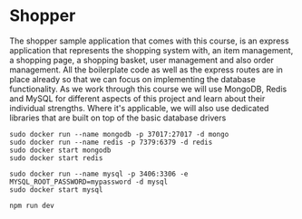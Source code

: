 # Shopper

The shopper sample application that comes with this course, is an express application that represents the shopping system with, an item management, a shopping page, a shopping basket, user management and also order management. All the boilerplate code as well as the express routes are in place already so that we can focus on implementing the database functionality. As we work through this course we will use MongoDB, Redis and MySQL for different aspects of this project and learn about their individual strengths. Where it's applicable, we will also use dedicated libraries that are built on top of the basic database drivers

```
sudo docker run --name mongodb -p 37017:27017 -d mongo
sudo docker run --name redis -p 7379:6379 -d redis
sudo docker start mongodb
sudo docker start redis

sudo docker run --name mysql -p 3406:3306 -e MYSQL_ROOT_PASSWORD=mypassword -d mysql
sudo docker start mysql

npm run dev
```
